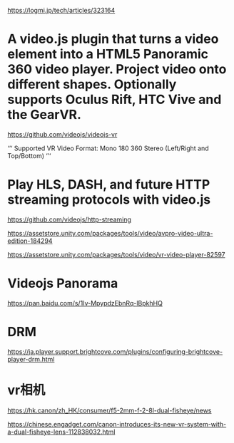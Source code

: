 https://logmi.jp/tech/articles/323164

# A video.js plugin that turns a video element into a HTML5 Panoramic 360 video player. Project video onto different shapes. Optionally supports Oculus Rift, HTC Vive and the GearVR.
https://github.com/videojs/videojs-vr

‘’‘
Supported VR Video Format:
Mono
180
360
Stereo (Left/Right and Top/Bottom)
‘’‘

# Play HLS, DASH, and future HTTP streaming protocols with video.js
https://github.com/videojs/http-streaming

https://assetstore.unity.com/packages/tools/video/avpro-video-ultra-edition-184294

https://assetstore.unity.com/packages/tools/video/vr-video-player-82597


# Videojs Panorama
https://pan.baidu.com/s/1Iv-MpypdzEbnRq-lBpkhHQ

# DRM
https://ja.player.support.brightcove.com/plugins/configuring-brightcove-player-drm.html

# vr相机
https://hk.canon/zh_HK/consumer/f5-2mm-f-2-8l-dual-fisheye/news


https://chinese.engadget.com/canon-introduces-its-new-vr-system-with-a-dual-fisheye-lens-112838032.html


